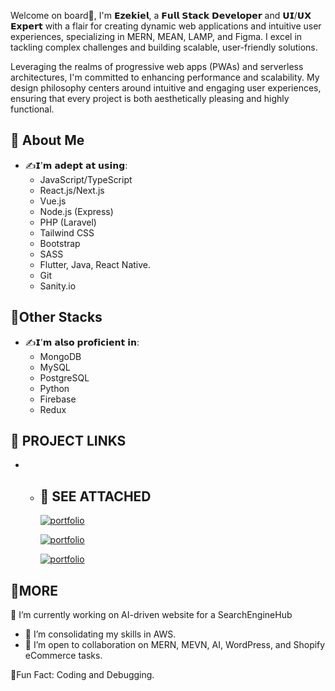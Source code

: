 Welcome on board👋, I'm 𝗘𝘇𝗲𝗸𝗶𝗲𝗹, a 𝗙𝘂𝗹𝗹 𝗦𝘁𝗮𝗰𝗸 𝗗𝗲𝘃𝗲𝗹𝗼𝗽𝗲𝗿 and 𝗨𝗜/𝗨𝗫 𝗘𝘅𝗽𝗲𝗿𝘁 with a flair for creating dynamic web applications and intuitive user experiences, specializing in MERN, MEAN, LAMP, and Figma. I excel in tackling complex challenges and building scalable, user-friendly solutions. 

Leveraging the realms of progressive web apps (PWAs) and serverless architectures, I'm committed to enhancing performance and scalability. My design philosophy centers around intuitive and engaging user experiences, ensuring that every project is both aesthetically pleasing and highly functional.

## 🚀 About Me
- ✍️𝗜'𝗺 𝗮𝗱𝗲𝗽𝘁 𝗮𝘁 𝘂𝘀𝗶𝗻𝗴:
    * JavaScript/TypeScript
    * React.js/Next.js
    * Vue.js
    * Node.js (Express)
    * PHP (Laravel)
    * Tailwind CSS
    * Bootstrap
    * SASS
    * Flutter, Java, React Native.
    * Git
    * Sanity.io

## 🚀Other Stacks
- ✍️𝗜'𝗺 𝗮𝗹𝘀𝗼 𝗽𝗿𝗼𝗳𝗶𝗰𝗶𝗲𝗻𝘁 𝗶𝗻:
    * MongoDB
    * MySQL
    * PostgreSQL
    * Python
    * Firebase
    * Redux

## 🚀 PROJECT LINKS
*   - ## 🔗 SEE ATTACHED
      [![portfolio](https://img.shields.io/badge/AmazonWebsite-000?style=for-the-badge&logo=ko-fi&logoColor=white)](https://github.com/EzekielCodes/Amazon.git)

      [![portfolio](https://img.shields.io/badge/ResumeBuilder-000?style=for-the-badge&logo=ko-fi&logoColor=white)](https://github.com/EzekielCodes/ResumeBuilder.git)

      [![portfolio](https://img.shields.io/badge/Annotation-000?style=for-the-badge&logo=ko-fi&logoColor=white)](https://github.com/EzekielCodes/AnnotationTask.git)

## 🚀MORE
🔭 I’m currently working on AI-driven website for a SearchEngineHub
- 🌱 I’m consolidating my skills in AWS.
- 👯 I’m open to collaboration on MERN, MEVN, AI, WordPress, and Shopify eCommerce tasks.

🎉Fun Fact: Coding and Debugging.